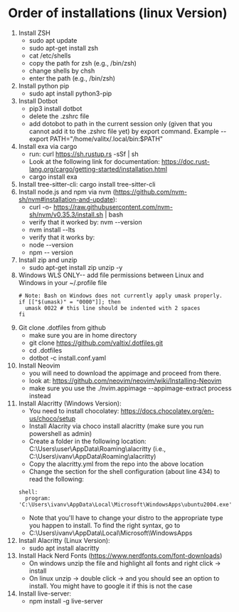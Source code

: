 # Order of installations (linux Version)

1. Install ZSH
   - sudo apt update
   - sudo apt-get install zsh
   - cat /etc/shells
   - copy the path for zsh (e.g., /bin/zsh)
   - change shells by chsh
   - enter the path (e.g., /bin/zsh)
2. Install python pip
   - sudo apt install python3-pip
3. Install Dotbot
   - pip3 install dotbot
   - delete the .zshrc file
   - add dotobot to path in the current session only (given that you cannot add it to the .zshrc file yet)
     by export command. Example -- export PATH="/home/valitx/.local/bin:$PATH"
4. Install exa via cargo
   - run: curl https://sh.rustup.rs -sSf | sh
   - Look at the following link for documentation: https://doc.rust-lang.org/cargo/getting-started/installation.html
   - cargo install exa
5. Install tree-sitter-cli: cargo install tree-sitter-cli
6. Install node.js and npm via nvm (https://github.com/nvm-sh/nvm#installation-and-update):
   - curl -o- https://raw.githubusercontent.com/nvm-sh/nvm/v0.35.3/install.sh | bash
   - verify that it worked by: nvm --version
   - nvm install --lts
   - verify that it works by:
   - node --version
   - npm -- version
7. Install zip and unzip
   - sudo apt-get install zip unzip -y
8. Windows WLS ONLY-- add file permissions between Linux and Windows in your ~/.profile file
   ```
   # Note: Bash on Windows does not currently apply umask properly.
   if [["$(umask)" = "0000"]]; then
     umask 0022 # this line should be indented with 2 spaces
   fi
   ```
9. Git clone .dotfiles from github
   - make sure you are in home directory
   - git clone https://github.com/valtix/.dotfiles.git
   - cd .dotfiles
   - dotbot -c install.conf.yaml
10. Install Neovim
    - you will need to download the appimage and proceed from there.
    - look at: https://github.com/neovim/neovim/wiki/Installing-Neovim
    - make sure you use the ./nvim.appimage --appimage-extract process instead
11. Install Alacritty (Windows Version):
    - You need to install chocolatey: https://docs.chocolatey.org/en-us/choco/setup
    - Install Alacrity via choco install alacritty (make sure you run powershell as admin)
    - Create a folder in the following location: C:\Users\user\AppData\Roaming\alacritty (i.e., C:\Users\ivanv\AppData\Roaming\alacritty)
    - Copy the alacritty.yml from the repo into the above location
    - Change the section for the shell configuration (about line 434) to read the following:
    ```
    shell:
      program: 'C:\Users\ivanv\AppData\Local\Microsoft\WindowsApps\ubuntu2004.exe'
    ```
    - Note that you'll have to change your distro to the appropriate type you happen to install. To find the right syntax, go to
    - C:\Users\ivanv\AppData\Local\Microsoft\WindowsApps
12. Install Alacritty (Linux Version):
    - sudo apt install alacritty
13. Install Hack Nerd Fonts (https://www.nerdfonts.com/font-downloads)
    - On windows unzip the file and highlight all fonts and right click -> install
    - On linux unzip -> double click -> and you should see an option to install. You might have to google it if this is not the case
14. Install live-server:
    - npm install -g live-server
